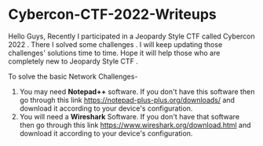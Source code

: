 # Cybercon-CTF-2022-Writeups
Hello Guys, Recently I participated in a Jeopardy Style CTF called Cybercon 2022 . There I solved some challenges . I will keep updating those challenges' solutions time to time. Hope it will help those who are completely new to Jeopardy Style CTF .


To solve the basic Network Challenges- 
1. You may need **Notepad++** software. If you don't have this software then go through this link https://notepad-plus-plus.org/downloads/ and download it according to your device's configuration.
2. You will need a **Wireshark** Software. If you don't have that software then go through this link https://www.wireshark.org/download.html and download it according to your device's configuration. 

